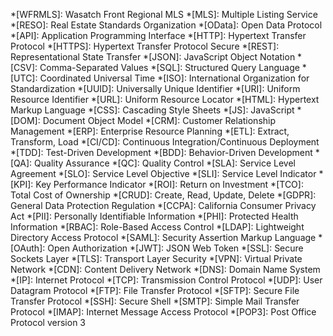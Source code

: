 *[WFRMLS]: Wasatch Front Regional MLS
*[MLS]: Multiple Listing Service
*[RESO]: Real Estate Standards Organization
*[OData]: Open Data Protocol
*[API]: Application Programming Interface
*[HTTP]: Hypertext Transfer Protocol
*[HTTPS]: Hypertext Transfer Protocol Secure
*[REST]: Representational State Transfer
*[JSON]: JavaScript Object Notation
*[CSV]: Comma-Separated Values
*[SQL]: Structured Query Language
*[UTC]: Coordinated Universal Time
*[ISO]: International Organization for Standardization
*[UUID]: Universally Unique Identifier
*[URI]: Uniform Resource Identifier
*[URL]: Uniform Resource Locator
*[HTML]: Hypertext Markup Language
*[CSS]: Cascading Style Sheets
*[JS]: JavaScript
*[DOM]: Document Object Model
*[CRM]: Customer Relationship Management
*[ERP]: Enterprise Resource Planning
*[ETL]: Extract, Transform, Load
*[CI/CD]: Continuous Integration/Continuous Deployment
*[TDD]: Test-Driven Development
*[BDD]: Behavior-Driven Development
*[QA]: Quality Assurance
*[QC]: Quality Control
*[SLA]: Service Level Agreement
*[SLO]: Service Level Objective
*[SLI]: Service Level Indicator
*[KPI]: Key Performance Indicator
*[ROI]: Return on Investment
*[TCO]: Total Cost of Ownership
*[CRUD]: Create, Read, Update, Delete
*[GDPR]: General Data Protection Regulation
*[CCPA]: California Consumer Privacy Act
*[PII]: Personally Identifiable Information
*[PHI]: Protected Health Information
*[RBAC]: Role-Based Access Control
*[LDAP]: Lightweight Directory Access Protocol
*[SAML]: Security Assertion Markup Language
*[OAuth]: Open Authorization
*[JWT]: JSON Web Token
*[SSL]: Secure Sockets Layer
*[TLS]: Transport Layer Security
*[VPN]: Virtual Private Network
*[CDN]: Content Delivery Network
*[DNS]: Domain Name System
*[IP]: Internet Protocol
*[TCP]: Transmission Control Protocol
*[UDP]: User Datagram Protocol
*[FTP]: File Transfer Protocol
*[SFTP]: Secure File Transfer Protocol
*[SSH]: Secure Shell
*[SMTP]: Simple Mail Transfer Protocol
*[IMAP]: Internet Message Access Protocol
*[POP3]: Post Office Protocol version 3 